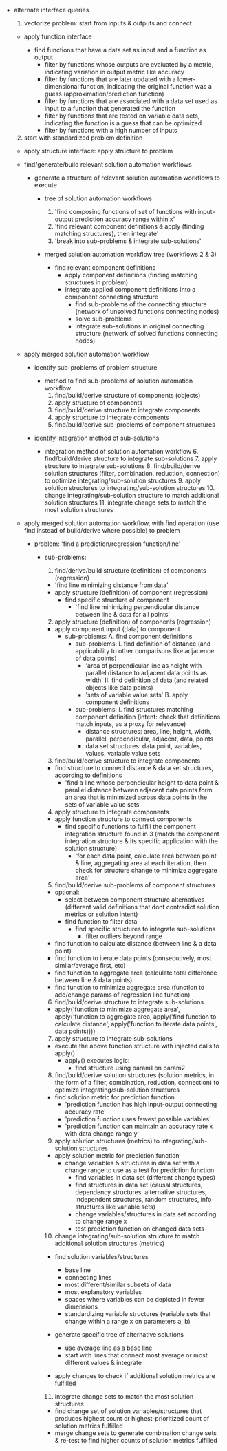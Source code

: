 - alternate interface queries


  1. vectorize problem: start from inputs & outputs and connect
    
    - apply function interface
      
      - find functions that have a data set as input and a function as output
        - filter by functions whose outputs are evaluated by a metric, indicating variation in output metric like accuracy
        - filter by functions that are later updated with a lower-dimensional function, indicating the original function was a guess (approximation/prediction function)
        - filter by functions that are associated with a data set used as input to a function that generated the function
        - filter by functions that are tested on variable data sets, indicating the function is a guess that can be optimized
        - filter by functions with a high number of inputs


  2. start with standardized problem definition

    - apply structure interface: apply structure to problem

    - find/generate/build relevant solution automation workflows

      - generate a structure of relevant solution automation workflows to execute

        - tree of solution automation workflows

          1. 'find composing functions of set of functions with input-output prediction accuracy range within x'
          2. 'find relevant component definitions & apply (finding matching structures), then integrate'
          3. 'break into sub-problems & integrate sub-solutions'

        - merged solution automation workflow tree (workflows 2 & 3)

          - find relevant component definitions
            - apply component definitions (finding matching structures in problem)
            - integrate applied component definitions into a component connecting structure
              - find sub-problems of the connecting structure (network of unsolved functions connecting nodes)
              - solve sub-problems
              - integrate sub-solutions in original connecting structure (network of solved functions connecting nodes)

    - apply merged solution automation workflow

      - identify sub-problems of problem structure
        - method to find sub-problems of solution automation workflow
          1. find/build/derive structure of components (objects)
            2. apply structure of components
          3. find/build/derive structure to integrate components
            4. apply structure to integrate components
          5. find/build/derive sub-problems of component structures

      - identify integration method of sub-solutions
        - integration method of solution automation workflow
          6. find/build/derive structure to integrate sub-solutions
            7. apply structure to integrate sub-solutions
          8. find/build/derive solution structures (filter, combination, reduction, connection) to optimize integrating/sub-solution structures
            9. apply solution structures to integrating/sub-solution structures
              10. change integrating/sub-solution structure to match additional solution structures
          11. integrate change sets to match the most solution structures


  - apply merged solution automation workflow, with find operation (use find instead of build/derive where possible) to problem
  
    - problem: 'find a prediction/regression function/line'

      - sub-problems:

        1. find/derive/build structure (definition) of components (regression)
          - 'find line minimizing distance from data'
          - apply structure (definition) of component (regression)
            - find specific structure of component
              - 'find line minimizing perpendicular distance between line & data for all points'

        2. apply structure (definition) of components (regression) 
          - apply component input (data) to component
            - sub-problems:
              A. find component definitions
                - sub-problems: 
                  I. find definition of distance (and applicability to other comparisons like adjacence of data points)
                    - 'area of perpendicular line as height with parallel distance to adjacent data points as width'
                  II. find definition of data (and related objects like data points)
                    - 'sets of variable value sets'
              B. apply component definitions
                - sub-problems:
                  I. find structures matching component definition  (intent: check that definitions match inputs, as a proxy for relevance)
                    - distance structures: area, line, height, width, parallel, perpendicular, adjacent, data, points
                    - data set structures: data point, variables, values, variable value sets

        3. find/build/derive structure to integrate components
          - find structure to connect distance & data set structures, according to definitions
            - 'find a line whose perpendicular height to data point & parallel distance between adjacent data points form an area that is minimized across data points in the sets of variable value sets'
        
        4. apply structure to integrate components
          - apply function structure to connect components
            - find specific functions to fulfill the component integration structure found in 3 (match the component integration structure & its specific application with the solution structure)
              - 'for each data point, calculate area between point & line, aggregating area at each iteration, then check for structure change to minimize aggregate area'
        
        5. find/build/derive sub-problems of component structures
          - optional: 
            - select between component structure alternatives (different valid definitions that dont contradict solution metrics or solution intent)
            - find function to filter data
              - find specific structures to integrate sub-solutions
                - filter outliers beyond range
          - find function to calculate distance (between line & a data point)
          - find function to iterate data points (consecutively, most similar/average first, etc)
          - find function to aggregate area (calculate total difference between line & data points)
          - find function to minimize aggregate area (function to add/change params of regression line function)

        6. find/build/derive structure to integrate sub-solutions
          - apply('function to minimize aggregate area', apply('function to aggregate area, apply('find function to calculate distance', apply('function to iterate data points', data points))))

        7. apply structure to integrate sub-solutions
          - execute the above function structure with injected calls to apply()    
            - apply() executes logic: 
              - find structure using param1 on param2      
        
        8. find/build/derive solution structures (solution metrics, in the form of a filter, combination, reduction, connection) to optimize integrating/sub-solution structures
          - find solution metric for prediction function
            - 'prediction function has high input-output connecting accuracy rate'
            - 'prediction function uses fewest possible variables'
            - 'prediction function can maintain an accuracy rate x with data change range y'

        9. apply solution structures (metrics) to integrating/sub-solution structures

          - apply solution metric for prediction function
            - change variables & structures in data set with a change range to use as a test for prediction function
              - find variables in data set (different change types)
              - find structures in data set (causal structures, dependency structures, alternative structures, independent structures, random structures, info structures like variable sets)
              - change variables/structures in data set according to change range x
              - test prediction function on changed data sets
        
        10. change integrating/sub-solution structure to match additional solution structures (metrics)
        
          - find solution variables/structures
            - base line
            - connecting lines
            - most different/similar subsets of data
            - most explanatory variables
            - spaces where variables can be depicted in fewer dimensions
            - standardizing variable structures (variable sets that change within a range x on parameters a, b)

          - generate specific tree of alternative solutions
            - use average line as a base line
            - start with lines that connect most average or most different values & integrate

          - apply changes to check if additional solution metrics are fulfilled

        11. integrate change sets to match the most solution structures

          - find change set of solution variables/structures that produces highest count or highest-prioritized count of solution metrics fulfilled
          - merge change sets to generate combination change sets & re-test to find higher counts of solution metrics fulfilled
